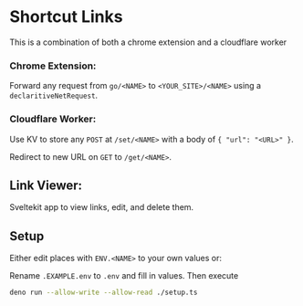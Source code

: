 # Shortcut Links

This is a combination of both a chrome extension and a cloudflare worker

### Chrome Extension:
Forward any request from `go/<NAME>` to `<YOUR_SITE>/<NAME>` using a `declaritiveNetRequest`. 

### Cloudflare Worker:
Use KV to store any `POST` at `/set/<NAME>` with a body of `{ "url": "<URL>" }`.

Redirect to new URL on `GET` to `/get/<NAME>`.

## Link Viewer:
Sveltekit app to view links, edit, and delete them.

## Setup
Either edit places with `ENV.<NAME>` to your own values or:

Rename `.EXAMPLE.env` to `.env` and fill in values. Then execute
```sh
deno run --allow-write --allow-read ./setup.ts
```